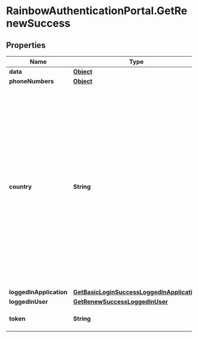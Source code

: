 # RainbowAuthenticationPortal.GetRenewSuccess

## Properties
Name | Type | Description | Notes
------------ | ------------- | ------------- | -------------
**data** | [**Object**](.md) |  | [optional] 
**phoneNumbers** | [**Object**](.md) |  | [optional] 
**country** | **String** | Phone number country (ISO 3166-1 alpha3 format) &lt;br/&gt;&#x60;country&#x60; field is automatically computed using the following algorithm when creating/updating a phoneNumber entry: - If &#x60;number&#x60; is provided and is in E164 format, &#x60;country&#x60; is computed from E164 number - Else if &#x60;country&#x60; field is provided in the phoneNumber entry, this one is used - Else user &#x60;country&#x60; field is used | 
**loggedInApplication** | [**GetBasicLoginSuccessLoggedInApplication**](GetBasicLoginSuccessLoggedInApplication.md) |  | 
**loggedInUser** | [**GetRenewSuccessLoggedInUser**](GetRenewSuccessLoggedInUser.md) |  | 
**token** | **String** | JsonWebToken to use for all API requests | 


